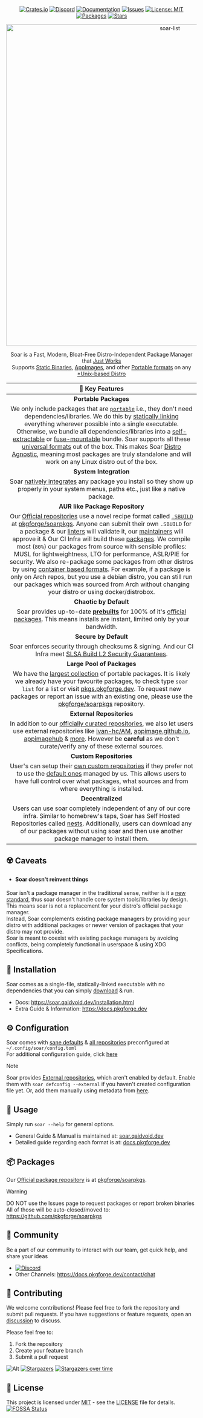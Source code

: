 <div align="center">

[crates-shield]: https://img.shields.io/crates/v/soar-cli
[crates-url]: https://crates.io/crates/soar-cli
[discord-shield]: https://img.shields.io/discord/1313385177703256064?logo=%235865F2&label=discord
[discord-url]: https://discord.gg/djJUs48Zbu
[doc-shield]: https://img.shields.io/badge/docs-soar.qaidvoid.dev-blue
[doc-url]: https://soar.qaidvoid.dev
[issues-shield]: https://img.shields.io/github/issues/pkgforge/soar.svg
[issues-url]: https://github.com/pkgforge/soar/issues
[license-shield]: https://img.shields.io/github/license/pkgforge/soar.svg
[license-url]: https://github.com/pkgforge/soar/blob/main/LICENSE
[packages-shield]: https://img.shields.io/badge/dynamic/json?url=https://raw.githubusercontent.com/pkgforge/metadata/refs/heads/main/TOTAL_INSTALLABLE.json&query=$[5].total&label=packages&labelColor=grey&style=flat&link=https://pkgs.pkgforge.dev
[packages-url]: https://pkgs.pkgforge.dev
[stars-shield]: https://img.shields.io/github/stars/pkgforge/soar.svg
[stars-url]: https://github.com/pkgforge/soar/stargazers

[![Crates.io][crates-shield]][crates-url]
[![Discord][discord-shield]][discord-url]
[![Documentation][doc-shield]][doc-url]
[![Issues][issues-shield]][issues-url]
[![License: MIT][license-shield]][license-url]
[![Packages][packages-shield]][packages-url]
[![Stars][stars-shield]][stars-url]

</div>

<p align="center">
    <a href="https://soar.qaidvoid.dev/installation">
        <img src="https://soar.pkgforge.dev/gif?version=v0.5.8" alt="soar-list" width="850">
    </a><br>
</p>

<p align="center">
    Soar is a Fast, Modern, Bloat-Free Distro-Independent Package Manager that <a href="https://docs.pkgforge.dev/soar/comparisons"> Just Works</a><br>
    Supports <a href="https://docs.pkgforge.dev/formats/binaries/static">Static Binaries</a>, <a href="https://docs.pkgforge.dev/formats/packages/appimage">AppImages</a>, and other <a href="https://docs.pkgforge.dev/formats/packages">Portable formats</a> on any <a href="https://docs.pkgforge.dev/repositories/soarpkgs/faq#portability">*Unix-based Distro</a>
</p>

| 🌟 Key Features |
|:--:|
| **Portable Packages** |
| We only include packages that are [`portable`](https://docs.pkgforge.dev/formats/) i.e., they don't need dependencies/libraries. We do this by [statically linking](https://docs.pkgforge.dev/formats/binaries/static) everything wherever possible into a single executable. Otherwise, we bundle all dependencies/libraries into a [self-extractable](https://docs.pkgforge.dev/formats/packages/archive) or [fuse-mountable](https://docs.pkgforge.dev/formats/packages/appimage) bundle. Soar supports all these [universal formats](https://soar.qaidvoid.dev/#universal-package-support) out of the box. This makes Soar [Distro Agnostic](https://docs.pkgforge.dev/soar/readme/packages#portability), meaning most packages are truly standalone and will work on any Linux distro out of the box. |
| **System Integration** |
| Soar [natively integrates](https://soar.qaidvoid.dev/#desktop-integration) any package you install so they show up properly in your system menus, paths etc., just like a native package. |
| **AUR like Package Repository** |
| Our [Official repositories](https://docs.pkgforge.dev/repositories) use a novel recipe format called [`.SBUILD`](https://docs.pkgforge.dev/sbuild/introduction) at [pkgforge/soarpkgs](https://github.com/pkgforge/soarpkgs). Anyone can submit their own `.SBUILD` for a package & our [linters](https://github.com/pkgforge/sbuilder) will validate it, our [maintainers](https://github.com/orgs/pkgforge/people) will approve it & Our CI Infra will build these [packages](https://pkgs.pkgforge.dev/). We compile most (`80%`) our packages from source with sensible profiles: MUSL for lightweightness, LTO for performance, ASLR/PIE for security. We also re-package some packages from other distros by using [container based formats](https://docs.pkgforge.dev/formats/packages). For example, if a package is only on Arch repos, but you use a debian distro, you can still run our packages which was sourced from Arch without changing your distro or using docker/distrobox. |
| **Chaotic by Default** |
| Soar provides up-to-date [**prebuilts**](https://docs.pkgforge.dev/repositories/soarpkgs/faq#cache) for 100% of it's [official packages](https://github.com/pkgforge/soar#-packages). This means installs are instant, limited only by your bandwidth. |
| **Secure by Default** |
| Soar enforces security through checksums & signing. And our CI Infra meet [SLSA Build L2 Security Guarantees](https://docs.pkgforge.dev/soar/readme/security). |
| **Large Pool of Packages** |
| We have the [largest collection](https://docs.pkgforge.dev/soar/readme/packages#total) of portable packages. It is likely we already have your favourite packages, to check type `soar list` for a list or visit [pkgs.pkgforge.dev](https://pkgs.pkgforge.dev/). To request new packages or report an issue with an existing one, please use the [pkgforge/soarpkgs](https://github.com/pkgforge/soarpkgs) repository. |
| **External Repositories** |
| In addition to our [officially curated repositories](https://docs.pkgforge.dev/repositories/), we also let users use external repositories like [ivan-hc/AM](https://github.com/ivan-hc/AM), [appimage.github.io](https://github.com/AppImage/appimage.github.io), [appimagehub](https://docs.pkgforge.dev/repositories/external/appimagehub) & [more](https://docs.pkgforge.dev/repositories/external). However be **careful** as we don't curate/verify any of these external sources. |
| **Custom Repositories** |
| User's can setup their [own custom repositories](https://soar.qaidvoid.dev/configuration#custom-respository-support) if they prefer not to use the [default ones](https://docs.pkgforge.dev/repositories/) managed by us. This allows users to have full control over what packages, what sources and from where everything is installed. |
| **Decentralized** |
| Users can use soar completely independent of any of our core infra. Similar to homebrew's taps, Soar has Self Hosted Repositories called [nests](https://docs.pkgforge.dev/repositories/nests). Additionally, users can download any of our packages without using soar and then use another package manager to install them. |

## ☢️ Caveats
- #### Soar doesn't reinvent things
Soar isn't a package manager in the traditional sense, neither is it a [new standard](https://xkcd.com/927/), thus soar doesn't handle core system tools/libraries by design.
This means soar is not a replacement for your distro's official package manager.<br>
Instead, Soar complements existing package managers by providing your distro with additional packages or newer version of packages that your distro may not provide.<br>
Soar is meant to coexist with existing package managers by avoiding conflicts, being completely functional in userspace & using XDG Specifications.

## 🔧 Installation

Soar comes as a single-file, statically-linked executable with no dependencies that you can simply [download](https://github.com/pkgforge/soar/releases/latest) & run.
- Docs: https://soar.qaidvoid.dev/installation.html
- Extra Guide & Information: https://docs.pkgforge.dev

## ⚙️ Configuration

Soar comes with [sane defaults](https://soar.qaidvoid.dev/configuration.html) & [all repositories](https://docs.pkgforge.dev/repositories/) preconfigured at `~/.config/soar/config.toml`<br>
For additional configuration guide, click [here](https://soar.qaidvoid.dev/configuration.html)
> [!NOTE]
> Soar provides [External repositories](https://docs.pkgforge.dev/repositories/external), which aren't enabled by default.
> Enable them with `soar defconfig --external` if you haven't created configuration file yet. Or, add them manually using metadata from [here](https://meta.pkgforge.dev/external/).

## 🎯 Usage

Simply run `soar --help` for general options.
- General Guide & Manual is maintained at: [soar.qaidvoid.dev](https://soar.qaidvoid.dev/)
- Detailed guide regarding each format is at: [docs.pkgforge.dev](https://docs.pkgforge.dev/formats/packages)

## 📦 Packages
Our [Official package repository](https://docs.pkgforge.dev/repositories) is at [pkgforge/soarpkgs](https://github.com/pkgforge/soarpkgs).
> [!WARNING]
> DO NOT use the Issues page to request packages or report broken binaries<br>
> All of those will be auto-closed/moved to: https://github.com/pkgforge/soarpkgs

## 💬 Community

Be a part of our community to interact with our team, get quick help, and share your ideas
- [![Discord](https://img.shields.io/discord/1313385177703256064?logo=%235865F2&label=Discord)](https://discord.gg/djJUs48Zbu)
- Other Channels: https://docs.pkgforge.dev/contact/chat

## 🤝 Contributing

We welcome contributions! Please feel free to fork the repository and submit
pull requests. If you have suggestions or feature requests, open an [discussion](https://github.com/pkgforge/soar/discussions) to
discuss.

Please feel free to:
1. Fork the repository
2. Create your feature branch
3. Submit a pull request

![Alt](https://repobeats.axiom.co/api/embed/7c089611431897ab74236ac506187c2f563c2886.svg "Repobeats analytics image")
[![Stargazers](https://reporoster.com/stars/dark/pkgforge/soar)](https://github.com/pkgforge/soar/stargazers)
[![Stargazers over time](https://starchart.cc/pkgforge/soar.svg?variant=dark)](https://starchart.cc/pkgforge/soar)

## 📝 License

This project is licensed under [MIT](https://spdx.org/licenses/MIT.html) - see the [LICENSE](LICENSE) file for details.<br>
[![FOSSA Status](https://app.fossa.com/api/projects/git%2Bgithub.com%2Fpkgforge%2Fsoar.svg?type=large)](https://app.fossa.com/projects/git%2Bgithub.com%2Fpkgforge%2Fsoar?ref=badge_large)

